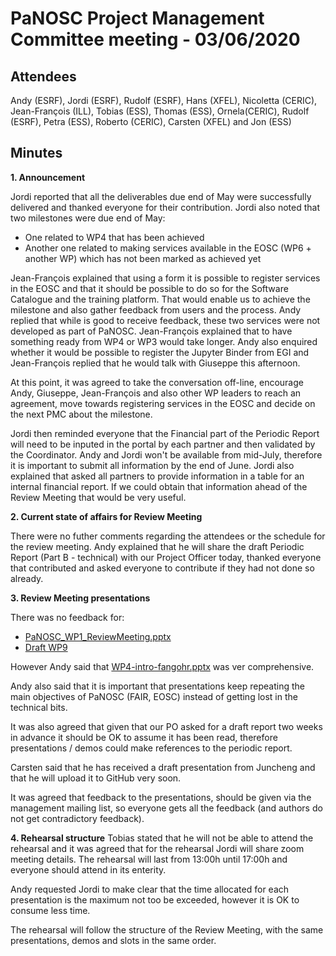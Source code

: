 ﻿PaNOSC Project Management Committee meeting - 03/06/2020
========================================================


Attendees
-------
Andy (ESRF), Jordi (ESRF), Rudolf (ESRF), Hans (XFEL), Nicoletta (CERIC), Jean-François (ILL), Tobias (ESS), Thomas (ESS), Ornela(CERIC), Rudolf (ESRF), Petra (ESS), Roberto (CERIC), Carsten (XFEL) and Jon (ESS)


Minutes
-------	

**1. Announcement**

Jordi reported that all the deliverables due end of May were successfully delivered and thanked everyone for their contribution. Jordi also noted that two milestones were due end of May:
  * One related to WP4 that has been achieved
  * Another one related to making services available in the EOSC (WP6 + another WP) which has not been marked as achieved yet

Jean-François explained that using a form it is possible to register services in the EOSC and that it should be possible to do so for the Software Catalogue and the training platform. That would enable us to achieve the milestone and also gather feedback from users and the process.
Andy replied that while is good to receive feedback, these two services were not developed as part of PaNOSC. Jean-François explained that to have something ready from WP4 or WP3 would take longer.
Andy also enquired whether it would be possible to register the Jupyter Binder from EGI and Jean-François replied that he would talk with Giuseppe this afternoon.

At this point, it was agreed to take the conversation off-line, encourage Andy, Giuseppe, Jean-François and also other WP leaders to reach an agreement, move towards registering services in the EOSC and decide on the next PMC about the milestone.

Jordi then reminded everyone that the Financial part of the Periodic Report will need to be inputed in the portal by each partner and then validated by the Coordinator. Andy and Jordi won't be available from mid-July, therefore it is important to submit all information by the end of June. Jordi also explained that asked all partners to provide information in a table for an internal financial report. If we could obtain that information ahead of the Review Meeting that would be very useful.

**2. Current state of affairs for Review Meeting**

There were no futher comments regarding the attendees or the schedule for the review meeting. Andy explained that he will share the draft Periodic Report (Part B - technical) with our Project Officer today, thanked everyone that contributed and asked everyone to contribute if they had not done so already.

**3. Review Meeting presentations**

There was no feedback for:
*  [PaNOSC_WP1_ReviewMeeting.pptx](https://github.com/panosc-eu/panosc/files/4721833/PaNOSC_WP1_ReviewMeeting.pptx)
*  [Draft WP9](https://github.com/panosc-eu/panosc/raw/master/Work%20Packages/WP9%20Outreach%20and%20communication/Presentations/M18%20Review%20Meeting/WP9-PaNOSC_NCarboni_2020ReviewMeeting.pdf)

However Andy said that [WP4-intro-fangohr.pptx](https://github.com/panosc-eu/panosc/files/4712783/WP4-intro-fangohr.pptx) was ver comprehensive.

Andy also said that it is important that presentations keep repeating the main objectives of PaNOSC (FAIR, EOSC) instead of getting lost in the technical bits. 

It was also agreed that given that our PO asked for a draft report two weeks in advance it should be OK to assume it has been read, therefore presentations / demos could make references to the periodic report.

Carsten said that he has received a draft presentation from Juncheng and that he will upload it to GitHub very soon.

It was agreed that feedback to the presentations, should be given via the management mailing list, so everyone gets all the feedback (and authors do not get contradictory feedback).

**4. Rehearsal structure**
Tobias stated that he will not be able to attend the rehearsal and it was agreed that for the rehearsal Jordi will share zoom meeting details. The rehearsal will last from 13:00h until 17:00h and everyone should attend in its enterity. 

Andy requested Jordi to make clear that the time allocated for each presentation is the maximum not too be exceeded, however it is OK to consume less time.

The rehearsal will follow the structure of the Review Meeting, with the same presentations, demos and slots in the same order.
















